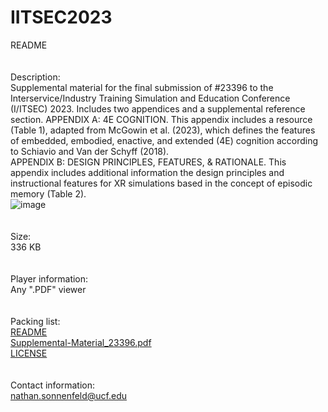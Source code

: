 # IITSEC2023

README
<br><br><br>
Description:<br>
  Supplemental material for the final submission of #23396 to the Interservice/Industry Training Simulation and Education Conference (I/ITSEC) 2023. Includes two appendices and a supplemental reference section.
    APPENDIX A: 4E COGNITION. This appendix includes a resource (Table 1), adapted from McGowin et al. (2023), which defines the features of embedded, embodied, enactive, and extended (4E) cognition according to Schiavio and Van der Schyff (2018).<br>
    APPENDIX B: DESIGN PRINCIPLES, FEATURES, & RATIONALE. This appendix includes additional information the design principles and instructional features for XR simulations based in the concept of episodic memory (Table 2).
<br>
![image](https://github.com/nsonnenf/IITSEC2023/assets/143347417/82d6f010-d6c8-4abb-b1fb-a239dbdaf6f4)
<br><br><br>
Size:<br>
  336 KB
<br><br><br>
Player information:<br>
  Any ".PDF" viewer
<br><br><br>
Packing list:<br>
  [README](https://github.com/nsonnenf/IITSEC2023/blob/main/README.md)<br>
  [Supplemental-Material_23396.pdf](https://github.com/nsonnenf/IITSEC2023/blob/main/Supplemental-Material_23396.pdf)<br>
  [LICENSE](https://github.com/nsonnenf/IITSEC2023/blob/main/LICENSE)<br>
<br><br>
Contact information:<br>
  nathan.sonnenfeld@ucf.edu
